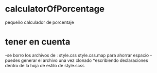 # calculatorOfPorcentage
pequeño calculador de porcentaje
# tener en cuenta
-se borro los archivos de :
  style.css 
  style.css.map
  para ahorrar espacio
-puedes generar el archivo una vez clonado
  *escribiendo declaraciones dentro de la hoja de estilo de style.scss